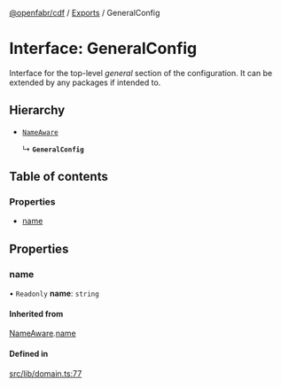 [@openfabr/cdf](../README.md) / [Exports](../modules.md) / GeneralConfig

# Interface: GeneralConfig

Interface for the top-level *general* section of the configuration.
It can be extended by any packages if intended to.

## Hierarchy

- [`NameAware`](NameAware.md)

  ↳ **`GeneralConfig`**

## Table of contents

### Properties

- [name](GeneralConfig.md#name)

## Properties

### name

• `Readonly` **name**: `string`

#### Inherited from

[NameAware](NameAware.md).[name](NameAware.md#name)

#### Defined in

[src/lib/domain.ts:77](https://github.com/openfabr/cdf/blob/9dc7721/core/typescript/src/lib/domain.ts#L77)
